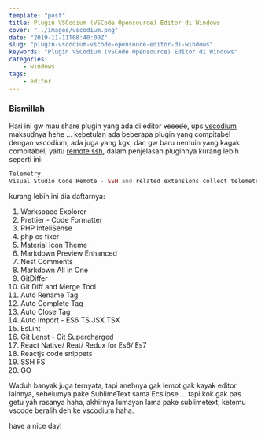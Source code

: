 ```yaml
---
template: "post"
title: Plugin VSCodium (VSCode Opensource) Editor di Windows
cover: "../images/vscodium.png"
date: "2019-11-11T08:40:00Z"
slug: "plugin-vscodium-vscode-opensouce-editor-di-windows"
keywords: "Plugin VSCodium (VSCode Opensource) Editor di Windows"
categories: 
    - windows 
tags:
    - editor
---
```


### Bismillah

Hari ini gw mau share plugin yang ada di editor ~~vscode~~, ups [vscodium](https://vscodium.com/) maksudnya hehe ... kebetulan ada beberapa plugin yang compitabel dengan vscodium, ada juga yang kgk, dan gw baru nemuin yang kagak compitabel, yaitu [remote ssh](https://marketplace.visualstudio.com/items?itemName=ms-vscode-remote.remote-ssh), dalam penjelasan pluginnya kurang lebih seperti ini:
```php
Telemetry
Visual Studio Code Remote - SSH and related extensions collect telemetry data to help us build a better experience working remotely from VS Code. We only collect data on which commands are executed. We do not collect any information about image names, paths, etc. The extension respects the telemetry.enableTelemetry setting which you can learn more about in the Visual Studio Code FAQ.
```
kurang lebih ini dia daftarnya:

1. Workspace Explorer
2. Prettier - Code Formatter
3. PHP InteliSense
4. php cs fixer
5. Material Icon Theme
6. Markdown Preview Enhanced
7. Nest Comments
8. Markdown All in One
9. GitDiffer
10. Git Diff and Merge Tool
11. Auto Rename Tag
12. Auto Complete Tag
13. Auto Close Tag
14. Auto Import - ES6 TS JSX TSX
15. EsLint
16. Git Lenst - Git Supercharged
17. React Native/ Reat/ Redux for Es6/ Es7
18. Reactjs code snippets
19. SSH FS
20. GO

Waduh banyak juga ternyata, tapi anehnya gak lemot gak kayak editor lainnya, sebelumya pake SublimeText sama Ecslipse ... tapi kok gak pas getu yah rasanya haha, akhirnya lumayan lama pake sublimetext, ketemu vscode beralih deh ke vscodium haha.

have a nice day!